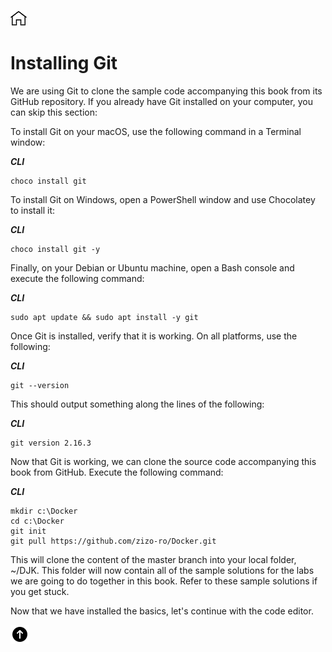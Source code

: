 [![Home](../../img/home.png)](../M-01/README.md)

# Installing Git
We are using Git to clone the sample code accompanying this book from its GitHub repository. If you already have Git installed on your computer, you can skip this section:

To install Git on your macOS, use the following command in a Terminal window:

***CLI***
``` 
choco install git
```

To install Git on Windows, open a PowerShell window and use Chocolatey to install it:

***CLI***
```
choco install git -y
```

Finally, on your Debian or Ubuntu machine, open a Bash console and execute the following command:

***CLI***
``` 
sudo apt update && sudo apt install -y git
```
Once Git is installed, verify that it is working. On all platforms, use the following:

***CLI***
``` 
git --version
```

This should output something along the lines of the following:

***CLI***
```
git version 2.16.3 
```
Now that Git is working, we can clone the source code accompanying this book from GitHub. Execute the following command:

***CLI***
```
mkdir c:\Docker
cd c:\Docker
git init
git pull https://github.com/zizo-ro/Docker.git
```
This will clone the content of the master branch into your local folder, ~/DJK. This folder will now contain all of the sample solutions for the labs we are going to do together in this book. Refer to these sample solutions if you get stuck.

Now that we have installed the basics, let's continue with the code editor.


[![Home](../../img/up.png)](#installing-git)
